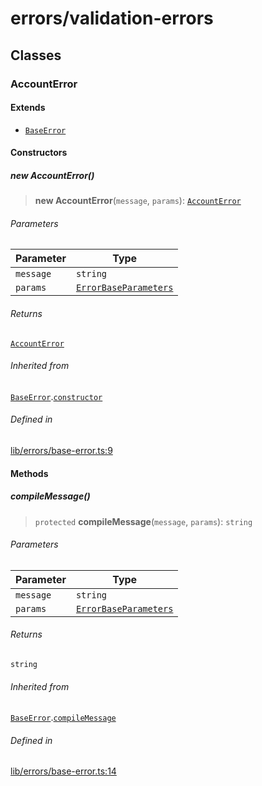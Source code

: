 # errors/validation-errors

## Classes

### AccountError

#### Extends

- [`BaseError`](base-error.md#baseerrort)

#### Constructors

##### new AccountError()

> **new AccountError**(`message`, `params`): [`AccountError`](validation-errors.md#accounterror)

###### Parameters

| Parameter | Type |
| ------ | ------ |
| `message` | `string` |
| `params` | [`ErrorBaseParameters`](types.md#errorbaseparameters) |

###### Returns

[`AccountError`](validation-errors.md#accounterror)

###### Inherited from

[`BaseError`](base-error.md#baseerrort).[`constructor`](base-error.md#constructors)

###### Defined in

[lib/errors/base-error.ts:9](https://github.com/PufferFinance/puffer-sdk/blob/76e7ef64bae7e516a3502e53b1b67e1ba5bfc496/lib/errors/base-error.ts#L9)

#### Methods

##### compileMessage()

> `protected` **compileMessage**(`message`, `params`): `string`

###### Parameters

| Parameter | Type |
| ------ | ------ |
| `message` | `string` |
| `params` | [`ErrorBaseParameters`](types.md#errorbaseparameters) |

###### Returns

`string`

###### Inherited from

[`BaseError`](base-error.md#baseerrort).[`compileMessage`](base-error.md#compilemessage)

###### Defined in

[lib/errors/base-error.ts:14](https://github.com/PufferFinance/puffer-sdk/blob/76e7ef64bae7e516a3502e53b1b67e1ba5bfc496/lib/errors/base-error.ts#L14)
